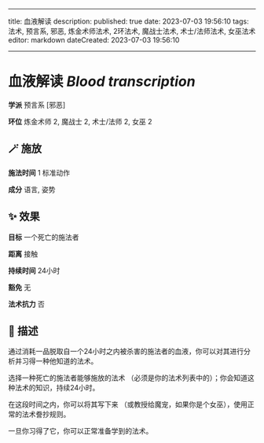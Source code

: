 
---
title: 血液解读
description: 
published: true
date: 2023-07-03 19:56:10
tags: 法术, 预言系, 邪恶, 炼金术师法术, 2环法术, 魔战士法术, 术士/法师法术, 女巫法术
editor: markdown
dateCreated: 2023-07-03 19:56:10

---

# **血液解读** *Blood transcription*

**学派** 预言系 \[邪恶\] 

**环位** 炼金术师 2, 魔战士 2, 术士/法师 2, 女巫 2

## 🪄 施放

**施法时间** 1 标准动作

**成分** 语言, 姿势

## ✨ 效果 

**目标** 一个死亡的施法者 

**距离** 接触  

**持续时间** 24小时 

**豁免** 无

**法术抗力** 否

## 📖 描述

通过消耗一品脱取自一个24小时之内被杀害的施法者的血液，你可以对其进行分析并习得一种他知道的法术。

选择一种死亡的施法者能够施放的法术 （必须是你的法术列表中的）；你会知道这种法术的知识，持续24小时。

在这段时间之内，你可以将其写下来 （或教授给魔宠，如果你是个女巫），使用正常的法术誊抄规则。

一旦你习得了它，你可以正常准备学到的法术。
    